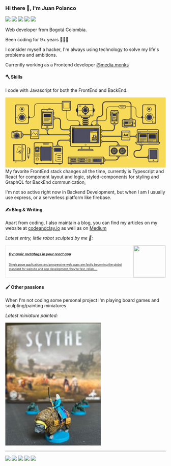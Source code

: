### Hi there 👋, I'm Juan Polanco

[![](https://img.shields.io/badge/-jspolancor@gmail.com-D14836?style=flat&logo=Gmail&logoColor=white)](mailto:jspolancor@gmail.com)
[![](https://img.shields.io/badge/-@jspolancor-%231DA1F2?style=flat&logo=twitter&logoColor=ffffff)](https://twitter.com/jspolancor)
[![](https://img.shields.io/badge/-@jspolancor-%23181717?style=flat&logo=github)](https://github.com/jspolancor)
[![](https://img.shields.io/website?color=0ab9e6&style=flat&up_message=codeandclay.io&url=https%3A%2F%2Fxlbd.me)](https://codeandclay.io)
[![](https://img.shields.io/badge/CV-Juan_Polanco.pdf-informational?style=flat&logo=data:image/svg%2bxml;base64,<BASE64_DATA>)](assets/Juan_Polanco.pdf)

Web developer from Bogotá Colombia. 

Been coding for 9+ years 👨🏽‍💻

I consider myself a hacker, I'm always using technology to solve my life's problems and ambitions.

Currently working as a Frontend developer [@media.monks](https://media.monks.com/)

#### 🪓 Skills

I code with Javascript for both the FrontEnd and BackEnd.

<img src="assets/js.gif" />
My favorite FrontEnd stack changes all the time, currently is Typescript and React for component layout and logic, styled-components for styling and GraphQL for BackEnd communication,

I'm not so active right now in Backend Development, but when I am I usually use express, or a serverless platform like firebase.

#### ✍ Blog & Writing

Apart from coding, I also maintain a blog, you can find my articles on my website at [codeandclay.io](https://codeandclay.io/) as well as on [Medium](https://medium.com/@jspolancor)

*Latest entry, little robot sculpted by me 🗿:*

<a target="_blank" style="color: inherit;" href="https://codeandclay.io/Dynamic-metatags-in-your-react-app">
<div style="border: solid #ebebeb 1px; display: flex; align-items: center;justify-content: space-between; font-size: 11px;">
<div style="padding: 10px">
<h5 style="margin-top: 0">Dynamic metatags in your react app</h5>
<small>Single page applications and progressive web apps are fastly becoming the global standard for website and app development, they’re fast, reliab....</small>
</div>
</a>
<img src="https://codeandclay.io/static/17bdfc87b3f6a48300b94a8488a24b93/99fbb/hero.webp" style="object-fit: cover; width: 100px; height: 100px;">
</div>

#### 🖌 Other passions

When I'm not coding some personal project I'm playing board games and sculpting/painting miniatures

*Latest miniature painted:*

<img src="assets/mini.png" style="width: 300px;" />

<hr />

[![](https://img.shields.io/badge/-jspolancor@gmail.com-D14836?style=flat&logo=Gmail&logoColor=white)](mailto:jspolancor@gmail.com)
[![](https://img.shields.io/badge/-@jspolancor-%231DA1F2?style=flat&logo=twitter&logoColor=ffffff)](https://twitter.com/jspolancor)
[![](https://img.shields.io/badge/-@jspolancor-%23181717?style=flat&logo=github)](https://github.com/jspolancor)
[![](https://img.shields.io/website?color=0ab9e6&style=flat&up_message=codeandclay.io&url=https%3A%2F%2Fxlbd.me)](https://codeandclay.io)
[![](https://img.shields.io/badge/CV-Juan_Polanco.pdf-informational?style=flat&logo=data:image/svg%2bxml;base64,<BASE64_DATA>)](assets/Juan_Polanco.pdf)
